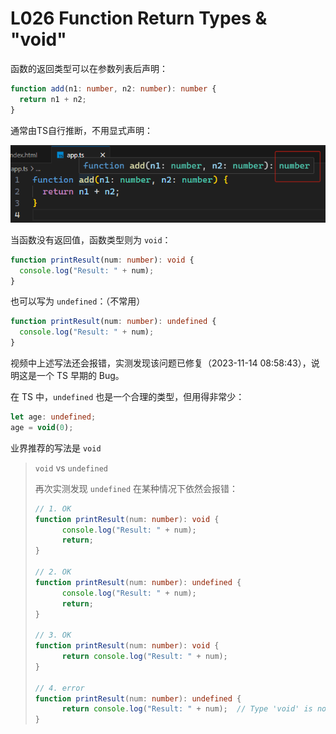 # L026 Function Return Types & "void"



函数的返回类型可以在参数列表后声明：

```ts
function add(n1: number, n2: number): number {
  return n1 + n2;
}
```

通常由TS自行推断，不用显式声明：

![TS type inference for function](../assets/26-1.png)



当函数没有返回值，函数类型则为 `void`：

```ts
function printResult(num: number): void {
  console.log("Result: " + num);
}
```

也可以写为 `undefined`：（不常用）

```ts
function printResult(num: number): undefined {
  console.log("Result: " + num);
}
```

视频中上述写法还会报错，实测发现该问题已修复（2023-11-14 08:58:43），说明这是一个 TS 早期的 Bug。

在 TS 中，`undefined` 也是一个合理的类型，但用得非常少：

```ts
let age: undefined;
age = void(0);
```

业界推荐的写法是 `void`



> `void` vs `undefined`
>
> 再次实测发现 `undefined` 在某种情况下依然会报错：
>
> ```ts
> // 1. OK
> function printResult(num: number): void {
>       console.log("Result: " + num);
>       return;
> }
> 
> // 2. OK
> function printResult(num: number): undefined {
>       console.log("Result: " + num);
>       return;
> }
> 
> // 3. OK
> function printResult(num: number): void {
>       return console.log("Result: " + num);
> }
> 
> // 4. error
> function printResult(num: number): undefined {
>       return console.log("Result: " + num);  // Type 'void' is not assignable to type 'undefined'.ts(2322)
> }
> ```
>
> 